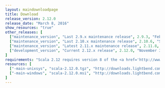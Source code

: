 ```yaml
---
layout: maindownloadpage
title: Download
release_version: 2.12.0
release_date: "March 8, 2016"
show_resources: "true"
other_releases: [
  ["maintenance_version", "Last 2.9.x maintenance release", 2.9.3, "February 28, 2013"],
  ["maintenance_version", "Last 2.10.x maintenance release", 2.10.6, "September 18, 2015"],
  ["maintenance_version", "Latest 2.11.x maintenance release", 2.11.8, "March 8, 2016"],
  ["development_version", "Current 2.12.x release", 2.12.0, "November 3, 2016"]
]
requirements: "Scala 2.12 requires version 8 of the <a href='http://www.java.com/'>Java platform</a>. Older Scala version are compatible with Java 6 and up. Java 9 is not yet supported."
resources: [
  ["-main-unixsys", "scala-2.12.0.tgz", "http://downloads.lightbend.com/scala/2.12.0/scala-2.12.0.tgz", "Mac OS X, Unix, Cygwin", "19.24M"],
  ["-main-windows", "scala-2.12.0.msi", "http://downloads.lightbend.com/scala/2.12.0/scala-2.12.0.msi", "Windows (msi installer)", "117.78M"]
]
---
```

